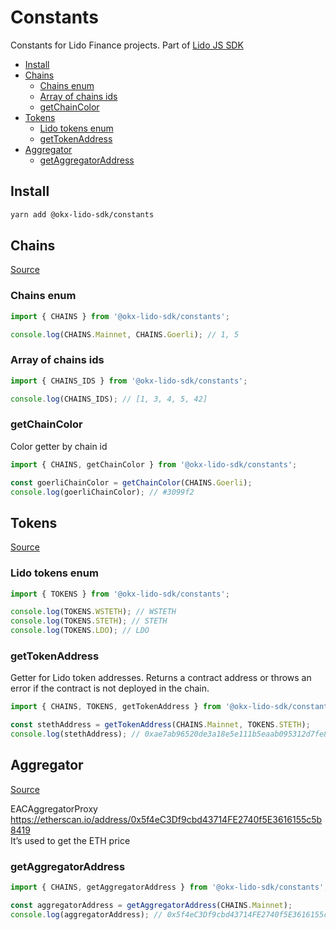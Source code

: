 # Constants

Constants for Lido Finance projects.
Part of [Lido JS SDK](https://github.com/okx-dao/lido-js-sdk/#readme)

- [Install](#install)
- [Chains](#chains)
  - [Chains enum](#chains-enum)
  - [Array of chains ids](#array-of-chains-ids)
  - [getChainColor](#getchaincolor)
- [Tokens](#tokens)
  - [Lido tokens enum](#lido-tokens-enum)
  - [getTokenAddress](#gettokenaddress)
- [Aggregator](#aggregator)
  - [getAggregatorAddress](#getaggregatoraddress)

## Install

```bash
yarn add @okx-lido-sdk/constants
```

## Chains

[Source](src/chains.ts)

### Chains enum

```ts
import { CHAINS } from '@okx-lido-sdk/constants';

console.log(CHAINS.Mainnet, CHAINS.Goerli); // 1, 5
```

### Array of chains ids

```ts
import { CHAINS_IDS } from '@okx-lido-sdk/constants';

console.log(CHAINS_IDS); // [1, 3, 4, 5, 42]
```

### getChainColor

Color getter by chain id

```ts
import { CHAINS, getChainColor } from '@okx-lido-sdk/constants';

const goerliChainColor = getChainColor(CHAINS.Goerli);
console.log(goerliChainColor); // #3099f2
```

## Tokens

[Source](src/tokens.ts)

### Lido tokens enum

```ts
import { TOKENS } from '@okx-lido-sdk/constants';

console.log(TOKENS.WSTETH); // WSTETH
console.log(TOKENS.STETH); // STETH
console.log(TOKENS.LDO); // LDO
```

### getTokenAddress

Getter for Lido token addresses. Returns a contract address or throws an error if the contract is not deployed in the chain.

```ts
import { CHAINS, TOKENS, getTokenAddress } from '@okx-lido-sdk/constants';

const stethAddress = getTokenAddress(CHAINS.Mainnet, TOKENS.STETH);
console.log(stethAddress); // 0xae7ab96520de3a18e5e111b5eaab095312d7fe84
```

## Aggregator

[Source](src/aggregator.ts)

EACAggregatorProxy https://etherscan.io/address/0x5f4eC3Df9cbd43714FE2740f5E3616155c5b8419  
It’s used to get the ETH price

### getAggregatorAddress

```ts
import { CHAINS, getAggregatorAddress } from '@okx-lido-sdk/constants';

const aggregatorAddress = getAggregatorAddress(CHAINS.Mainnet);
console.log(aggregatorAddress); // 0x5f4eC3Df9cbd43714FE2740f5E3616155c5b8419
```

